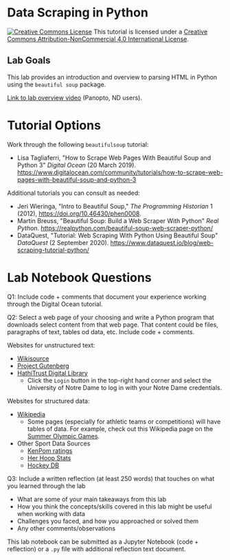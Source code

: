 # Data Scraping in Python

<a href="http://creativecommons.org/licenses/by-nc/4.0/" rel="license"><img style="border-width: 0;" src="https://i.creativecommons.org/l/by-nc/4.0/88x31.png" alt="Creative Commons License" /></a>
This tutorial is licensed under a <a href="http://creativecommons.org/licenses/by-nc/4.0/" rel="license">Creative Commons Attribution-NonCommercial 4.0 International License</a>.

## Lab Goals

This lab provides an introduction and overview to parsing HTML in Python using the `beautiful soup` package.

[Link to lab overview video](https://notredame.hosted.panopto.com/Panopto/Pages/Viewer.aspx?id=027559db-c0d5-4535-bf95-ace600e36408) (Panopto, ND users).

# Tutorial Options

Work through the following `beautifulsoup` tutorial:
- Lisa Tagliaferri, "How to Scrape Web Pages With Beautiful Soup and Python 3" *Digital Ocean* (20 March 2019). https://www.digitalocean.com/community/tutorials/how-to-scrape-web-pages-with-beautiful-soup-and-python-3


Additional tutorials you can consult as needed:
- Jeri Wieringa, "Intro to Beautiful Soup," *The Programming Historian* 1 (2012), https://doi.org/10.46430/phen0008.
- Martin Breuss, "Beautiful Soup: Build a Web Scraper With Python" *Real Python*. https://realpython.com/beautiful-soup-web-scraper-python/
- DataQuest, "Tutorial: Web Scraping With Python Using Beautiful Soup" *DataQuest* (2 September 2020). https://www.dataquest.io/blog/web-scraping-tutorial-python/

# Lab Notebook Questions

Q1: Include code + comments that document your experience working through the Digital Ocean tutorial.

Q2: Select a web page of your choosing and write a Python program that downloads select content from that web page. That content could be files, paragraphs of text, tables od data, etc. Include code + comments.

Websites for unstructured text:
- [Wikisource](https://en.wikisource.org/wiki/Main_Page)
- [Project Gutenberg](https://www.gutenberg.org/)
- [HathiTrust Digital Library](https://www.hathitrust.org/) 
  * Click the `Login` button in the top-right hand corner and select the University of Notre Dame to log in with your Notre Dame credentials.

Websites for structured data:
- [Wikipedia](https://en.wikipedia.org/wiki/Main_Page)
  * Some pages (especially for athletic teams or competitions) will have tables of data. For example, check out this Wikipedia page on the [Summer Olympic Games](https://en.wikipedia.org/wiki/All-time_Olympic_Games_medal_table).
- Other Sport Data Sources
  * [KenPom ratings](https://kenpom.com/)
  * [Her Hoop Stats](https://herhoopstats.com/)
  * [Hockey DB](https://www.hockeydb.com/)

Q3: Include a written reflection (at least 250 words) that touches on what you learned through the lab
- What are some of your main takeaways from this lab
- How you think the concepts/skills covered in this lab might be useful when working with data
- Challenges you faced, and how you approached or solved them
- Any other comments/observations

This lab notebook can be submitted as a Jupyter Notebook (code + reflection) or a `.py` file with additional reflection text document.
